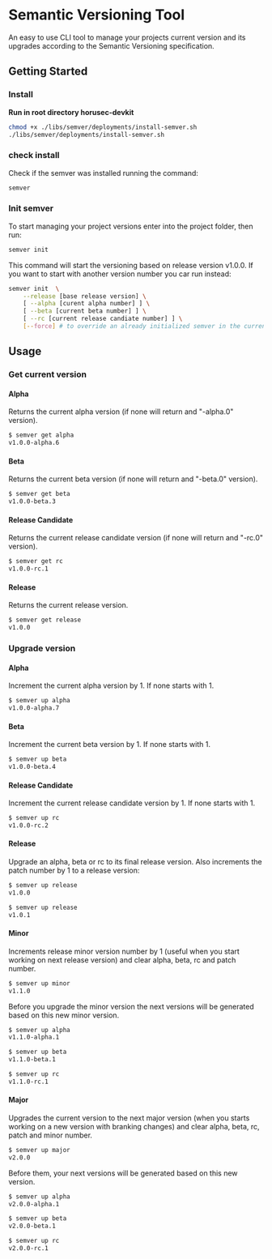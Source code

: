 # Semantic Versioning Tool

An easy to use CLI tool to manage your projects current version and its upgrades according to the Semantic Versioning specification.


## Getting Started

### Install
**Run in root directory horusec-devkit**
```sh
chmod +x ./libs/semver/deployments/install-semver.sh
./libs/semver/deployments/install-semver.sh
```

### check install
Check if the semver was installed running the command:
```sh
semver 
```


### Init semver
To start managing your project versions enter into the project folder, then run:
```sh
semver init
```

This command will start the versioning based on release version v1.0.0. If you want to start with another version number you car run instead:
```sh
semver init  \
    --release [base release version] \
    [ --alpha [curent alpha number] ] \
    [ --beta [current beta number] ] \
    [ --rc [current release candiate number] ] \
    [--force] # to override an already initialized semver in the current directory.
```


## Usage

### Get current version
#### Alpha
Returns the current alpha version (if none will return and "-alpha.0" version).
```sh
$ semver get alpha
v1.0.0-alpha.6
```

#### Beta
Returns the current beta version (if none will return and "-beta.0" version).
```sh
$ semver get beta
v1.0.0-beta.3
```

#### Release Candidate
Returns the current release candidate version (if none will return and "-rc.0" version).
```sh
$ semver get rc
v1.0.0-rc.1
```

#### Release
Returns the current release version.
```sh
$ semver get release
v1.0.0
```

### Upgrade version
#### Alpha
Increment the current alpha version by 1. If none starts with 1.
```sh
$ semver up alpha
v1.0.0-alpha.7
```

#### Beta
Increment the current beta version by 1. If none starts with 1.
```sh
$ semver up beta
v1.0.0-beta.4
```

#### Release Candidate
Increment the current release candidate version by 1. If none starts with 1.
```sh
$ semver up rc
v1.0.0-rc.2
```

#### Release
Upgrade an alpha, beta or rc to its final release version. Also increments the patch number by 1 to a release version:
```sh
$ semver up release
v1.0.0

$ semver up release
v1.0.1
```

#### Minor
Increments release minor version number by 1 (useful when you start working on next release version) and clear alpha, beta, rc and patch number.
```sh
$ semver up minor
v1.1.0
```

Before you upgrade the minor version the next versions will be generated based on this new minor version.
```sh
$ semver up alpha
v1.1.0-alpha.1

$ semver up beta
v1.1.0-beta.1

$ semver up rc
v1.1.0-rc.1
```

#### Major
Upgrades the current version to the next major version (when you starts working on a new version with branking changes) and clear alpha, beta, rc, patch and minor number.
```sh
$ semver up major
v2.0.0
```

Before them, your next versions will be generated based on this new version.
```sh
$ semver up alpha
v2.0.0-alpha.1

$ semver up beta
v2.0.0-beta.1

$ semver up rc
v2.0.0-rc.1
```
